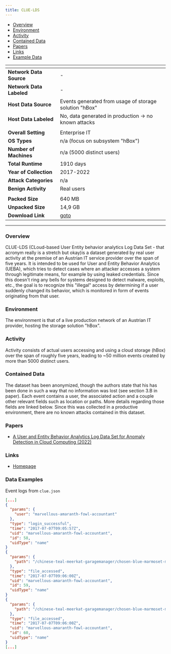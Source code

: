 ```yaml
---
title: CLUE-LDS
---
```


- [Overview](#overview)
- [Environment](#environment)
- [Activity](#activity)
- [Contained Data](#contained-data)
- [Papers](#papers)
- [Links](#links)
- [Example Data](#example-data)

| <!-- -->                 | <!-- -->                                                             |
| ------------------------ | -------------------------------------------------------------------- |
| **Network Data Source**  | -                                                                    |
| **Network Data Labeled** | -                                                                    |
| **Host Data Source**     | Events generated from usage of storage solution "hBox"               |
| **Host Data Labeled**    | No, data generated in production -> no known attacks                 |
|                          |                                                                      |
| **Overall Setting**      | Enterprise IT                                                        |
| **OS Types**             | n/a (focus on subsystem "hBox")                                      |
| **Number of Machines**   | n/a (5000 distinct users)                                            |
| **Total Runtime**        | 1910 days                                                            |
| **Year of Collection**   | 2017-2022                                                            |
| **Attack Categories**    | n/a                                                                  |
| **Benign Activity**      | Real users                                                           |
|                          |                                                                      |
| **Packed Size**          | 640 MB                                                               |
| **Unpacked Size**        | 14,9 GB                                                              |
| **Download Link**        | [goto](https://zenodo.org/records/7119953/files/clue.zip?download=1) |

***

### Overview

CLUE-LDS (CLoud-based User Entity behavior analytics Log Data Set - that acronym really is a stretch but okay)is a
dataset generated by real user activity at the premise of an Austrian IT service provider over the span of five years.
It is intended to be used for User and Entity Behavior Analytics (UEBA), which tries to detect cases where an attacker
accesses a system through legitimate means, for example by using leaked credentials.
Since this doesn't ring any bells for systems designed to detect malware, exploits, etc., the goal is to recognize
this "illegal" access by determining if a user suddenly changed its behavior, which is monitored in form of events
originating from that user.

### Environment

The environment is that of a live production network of an Austrian IT provider, hosting the storage solution "hBox".

### Activity

Activity consists of actual users accessing and using a cloud storage (hBox) over the span of roughly five years,
leading to ~50 million events created by more than 5000 distinct users.

### Contained Data

The dataset has been anonymized, though the authors state that his has been done in such a way that no information was
lost (see section 3.B in paper).
Each event contains a user, the associated action and a couple other relevant fields such as location or paths.
More details regarding those fields are linked below.
Since this was collected in a productive environment, there are no known attacks contained in this dataset.

### Papers

- [A User and Entity Behavior Analytics Log Data Set for Anomaly Detection in Cloud Computing (2022)](https://doi.org/10.1109/bigdata55660.2022.10020672)

### Links

- [Homepage](https://zenodo.org/records/7119953)

### Data Examples

Event logs from `clue.json`

```json
[...]
{
  "params": {
    "user": "marvellous-amaranth-fowl-accountant"
  },
  "type": "login_successful",
  "time": "2017-07-07T09:05:57Z",
  "uid": "marvellous-amaranth-fowl-accountant",
  "id": 58,
  "uidType": "name"
}
{
  "params": {
    "path": "/chinese-teal-meerkat-garagemanager/chosen-blue-marmoset-metallurgist/little-scarlet-warbler-reflexologist"
  },
  "type": "file_accessed",
  "time": "2017-07-07T09:06:00Z",
  "uid": "marvellous-amaranth-fowl-accountant",
  "id": 59,
  "uidType": "name"
}
{
  "params": {
    "path": "/chinese-teal-meerkat-garagemanager/chosen-blue-marmoset-metallurgist/thoughtful-blush-meerkat-producesupervisor"
  },
  "type": "file_accessed",
  "time": "2017-07-07T09:06:00Z",
  "uid": "marvellous-amaranth-fowl-accountant",
  "id": 60,
  "uidType": "name"
}
[...]
```